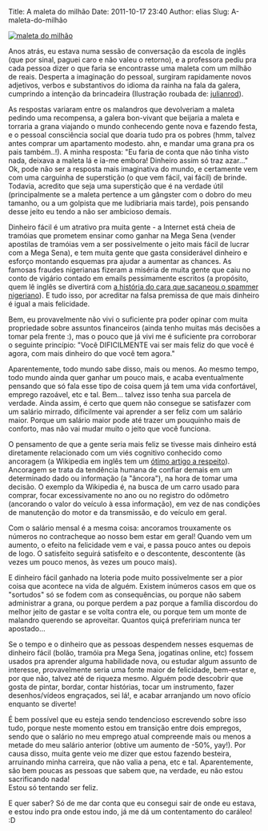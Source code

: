 Title: A maleta do milhão
Date: 2011-10-17 23:40
Author: elias
Slug: A-maleta-do-milhão

[![maleta do
milhão](http://eljunior.files.wordpress.com/2011/10/432888092_8887774475_m.jpg "maleta cheia de dinheiro")](http://www.flickr.com/photos/julianrod/432888092/)

Anos atrás, eu estava numa sessão de conversação da escola de inglês
(que por sinal, paguei caro e não valeu o retorno), e a professora pediu
pra cada pessoa dizer o que faria se encontrasse uma maleta com um
milhão de reais. Desperta a imaginação do pessoal, surgiram rapidamente
novos adjetivos, verbos e substantivos do idioma da rainha na fala da
galera, cumprindo a intenção da brincadeira (Ilustração roubada de:
[julianrod](http://www.flickr.com/photos/julianrod/432888092/ "http://www.flickr.com/photos/julianrod/432888092/")).

As respostas variaram entre os malandros que devolveriam a maleta
pedindo uma recompensa, a galera bon-vivant que beijaria a maleta e
torraria a grana viajando o mundo conhecendo gente nova e fazendo festa,
e o pessoal consciência social que doaria tudo pra os pobres (hmm,
talvez antes comprar um apartamento modesto. ahn, e mandar uma grana pra
os pais também..!). A minha resposta: "Eu faria de conta que não tinha
visto nada, deixava a maleta lá e ia-me embora! Dinheiro assim só traz
azar..." Ok, pode não ser a resposta mais imaginativa do mundo, e
certamente vem com uma carguinha de superstição (o que vem fácil, vai
fácil) de brinde.  
Todavia, acredito que seja uma superstição que é na verdade útil
(principalmente se a maleta pertence a um gângster com o dobro do meu
tamanho, ou a um golpista que me ludibriaria mais tarde), pois pensando
desse jeito eu tendo a não ser ambicioso demais.

Dinheiro fácil é um atrativo pra muita gente - a Internet está cheia de
tramóias que prometem ensinar como ganhar na Mega Sena (vender apostilas
de tramóias vem a ser possivelmente o jeito mais fácil de lucrar com a
Mega Sena), e tem muita gente que gasta considerável dinheiro e esforço
montando esquemas pra ajudar a aumentar as chances. As famosas fraudes
nigerianas fizeram a miséria de muita gente que caiu no conto de vigário
contado em emails pessimamente escritos (a propósito, quem lê inglês se
divertirá com [a história do cara que sacaneou o spammer
nigeriano](http://web.archive.org/web/20070209072152/spl.haxial.net/nigerian-fraud/ "O comedor saiu comido")).
E tudo isso, por acreditar na falsa premissa de que mais dinheiro é
igual a mais felicidade.

Bem, eu provavelmente não vivi o suficiente pra poder opinar com muita
propriedade sobre assuntos financeiros (ainda tenho muitas más decisões
a tomar pela frente :), mas o pouco que já vivi me é suficiente pra
corroborar o seguinte princípio: "Você DIFICILMENTE vai ser mais feliz
do que você é agora, com mais dinheiro do que você tem agora."

Aparentemente, todo mundo sabe disso, mais ou menos. Ao mesmo tempo,
todo mundo ainda quer ganhar um pouco mais, e acaba eventualmente
pensando que só fala esse tipo de coisa quem já tem uma vida
confortável, emprego razoável, etc e tal. Bem... talvez isso tenha sua
parcela de verdade. Ainda assim, é certo que quem não consegue se
satisfazer com um salário mirrado, dificilmente vai aprender a ser feliz
com um salário maior. Porque um salário maior pode até trazer um
pouquinho mais de conforto, mas não vai mudar muito o jeito que você
funciona.

O pensamento de que a gente seria mais feliz se tivesse mais dinheiro
está diretamente relacionado com um viés cognitivo conhecido como
ancoragem (a Wikipedia em inglês tem um [ótimo artigo a
respeito](http://en.wikipedia.org/wiki/Anchoring)). Ancoragem se trata
da tendência humana de confiar demais em um determinado dado ou
informação (a "âncora"), na hora de tomar uma decisão. O exemplo da
Wikipedia é, na busca de um carro usado para comprar, focar
excessivamente no ano ou no registro do odômetro (ancorando o valor do
veículo à essa informação), em vez de nas condições de manutenção do
motor e da transmissão, e do veículo em geral.

Com o salário mensal é a mesma coisa: ancoramos trouxamente os números
no contracheque ao nosso bem estar em geral! Quando vem um aumento, o
efeito na felicidade vem e vai, e passa pouco antes ou depois de logo. O
satisfeito seguirá satisfeito e o descontente, descontente (às vezes um
pouco menos, às vezes um pouco mais).

E dinheiro fácil ganhado na loteria pode muito possivelmente ser a pior
coisa que acontece na vida de alguém. Existem inúmeros casos em que os
"sortudos" só se fodem com as consequências, ou porque não sabem
administrar a grana, ou porque perdem a paz porque a família discordou
do melhor jeito de gastar e se volta contra ele, ou porque tem um monte
de malandro querendo se aproveitar. Quantos quiçá prefeririam nunca ter
apostado...

Se o tempo e o dinheiro que as pessoas despendem nesses esquemas de
dinheiro fácil (bolão, tramóia pra Mega Sena, jogatinas online, etc)
fossem usados pra aprender alguma habilidade nova, ou estudar algum
assunto de interesse, provavelmente seria uma fonte maior de felicidade,
bem-estar e, por que não, talvez até de riqueza mesmo. Alguém pode
descobrir que gosta de pintar, bordar, contar histórias, tocar um
instrumento, fazer desenhos/vídeos engraçados, sei lá!, e acabar
arranjando um novo ofício enquanto se diverte!

É bem possível que eu esteja sendo tendencioso escrevendo sobre isso
tudo, porque neste momento estou em transição entre dois empregos, sendo
que o salário no meu emprego atual compreende mais ou menos a metade do
meu salário anterior (obtive um aumento de -50%, yay!). Por causa disso,
muita gente veio me dizer que estou fazendo besteira, arruinando minha
carreira, que não valia a pena, etc e tal. Aparentemente, são bem poucas
as pessoas que sabem que, na verdade, eu não estou sacrificando nada!  
Estou só tentando ser feliz.

E quer saber? Só de me dar conta que eu consegui sair de onde eu estava,
e estou indo pra onde estou indo, já me dá um contentamento do caráleo!
:D
